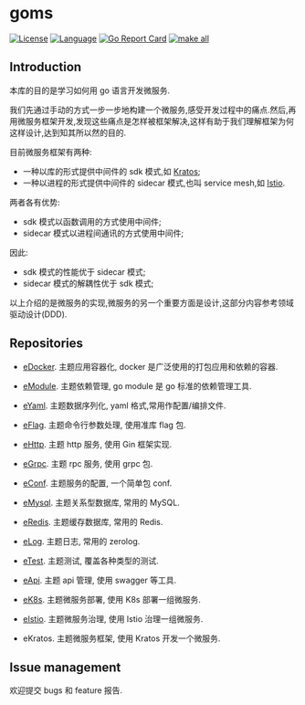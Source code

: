 # goms  

[![License](http://img.shields.io/badge/license-mit-blue.svg?style=flat-square)](https://raw.githubusercontent.com/labstack/echo/release-v1.7.x/LICENSE) [![Language](https://img.shields.io/badge/language-go-blue.svg)](https://golang.org/) [![Go Report Card](https://goreportcard.com/badge/github.com/fuwensun/goms)](https://goreportcard.com/report/github.com/fuwensun/goms) [![make all](https://github.com/fuwensun/goms/workflows/make_v1.7.x/badge.svg)](https://github.com/fuwensun/goms/actions?query=workflow%3Amake_v1.7.x)

## Introduction

本库的目的是学习如何用 go 语言开发微服务.

我们先通过手动的方式一步一步地构建一个微服务,感受开发过程中的痛点.然后,再用微服务框架开发,发现这些痛点是怎样被框架解决,这样有助于我们理解框架为何这样设计,达到知其所以然的目的.

目前微服务框架有两种:
- 一种以库的形式提供中间件的 sdk 模式,如 [Kratos][15];
- 一种以进程的形式提供中间件的 sidecar 模式,也叫 service mesh,如 [Istio][18].

两者各有优势:
- sdk 模式以函数调用的方式使用中间件;
- sidecar 模式以进程间通讯的方式使用中间件;

因此:
- sdk 模式的性能优于 sidecar 模式;
- sidecar 模式的解耦性优于 sdk 模式;

以上介绍的是微服务的实现,微服务的另一个重要方面是设计,这部分内容参考领域驱动设计(DDD).

## Repositories

- [eDocker][22].  主题应用容器化, docker 是广泛使用的打包应用和依赖的容器.

- [eModule][21].  主题依赖管理, go module 是 go 标准的依赖管理工具.

- [eYaml][23].  主题数据序列化, yaml 格式,常用作配置/编排文件.

- [eFlag][24].  主题命令行参数处理, 使用准库 flag 包.

- [eHttp][25].  主题 http 服务, 使用 Gin 框架实现.

- [eGrpc][26].  主题 rpc 服务, 使用 grpc 包.

- [eConf][27].  主题服务的配置, 一个简单包 conf.

- [eMysql][28].  主题关系型数据库, 常用的 MySQL.

- [eRedis][29].  主题缓存数据库, 常用的 Redis.

- [eLog][30].  主题日志, 常用的 zerolog.

- [eTest][31].  主题测试, 覆盖各种类型的测试.

- [eApi][32].  主题 api 管理, 使用 swagger 等工具.

- [eK8s][33].  主题微服务部署, 使用 K8s 部署一组微服务.

- [eIstio][34].  主题微服务治理, 使用 Istio 治理一组微服务.

- eKratos.  主题微服务框架, 使用 Kratos 开发一个微服务.

## Issue management

欢迎提交 bugs 和 feature 报告.

[15]:https://github.com/bilibili/kratos
[17]:https://github.com/kubernetes/kubernetes
[18]:https://github.com/istio/istio

[21]:https://github.com/fuwensun/goms/tree/release-v1.7.x/eModule
[22]:https://github.com/fuwensun/goms/tree/release-v1.7.x/eDocker
[23]:https://github.com/fuwensun/goms/tree/release-v1.7.x/eYaml
[24]:https://github.com/fuwensun/goms/tree/release-v1.7.x/eFlag
[25]:https://github.com/fuwensun/goms/tree/release-v1.7.x/eHttp
[26]:https://github.com/fuwensun/goms/tree/release-v1.7.x/eGrpc
[27]:https://github.com/fuwensun/goms/tree/release-v1.7.x/eConf
[28]:https://github.com/fuwensun/goms/tree/release-v1.7.x/eMysql
[29]:https://github.com/fuwensun/goms/tree/release-v1.7.x/eRedis
[30]:https://github.com/fuwensun/goms/tree/release-v1.7.x/eLog
[31]:https://github.com/fuwensun/goms/tree/release-v1.7.x/eTest
[32]:https://github.com/fuwensun/goms/tree/release-v1.7.x/eApi
[33]:https://github.com/fuwensun/goms/tree/release-v1.7.x/eK8s
[34]:https://github.com/fuwensun/goms/tree/release-v1.7.x/eIstio

